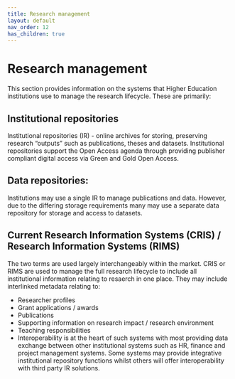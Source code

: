 ```yaml
---
title: Research management
layout: default
nav_order: 12
has_children: true
---
```


# Research management

This section provides information on the systems that Higher Education institutions use to manage the research lifecycle. These are primarily:

## Institutional repositories

Institutional repositories (IR) - online archives for storing, preserving research “outputs” such as publications, theses and datasets. Institutional repositories support the Open Access agenda through providing publisher compliant digital access via Green and Gold Open Access.

## Data repositories:

Institutions may use a single IR to manage publications and data. However, due to the differing storage requirements many may use a separate data repository for storage and access to datasets.

## Current Research Information Systems (CRIS) / Research Information Systems (RIMS)

The two terms are used largely interchangeably within the market. CRIS or RIMS are used to manage the full research lifecycle to include all institutional information relating to resaerch in one place. They may include interlinked metadata relating to:

- Researcher profiles
- Grant applications / awards
- Publications
- Supporting information on research impact / research environment
- Teaching responsibilities
- Interoperability is at the heart of such systems with most providing data exchange between other institutional systems such as HR, finance and project management systems. Some systems may provide integrative institutional repository functions whilst others will offer interoperability with third party IR solutions.
